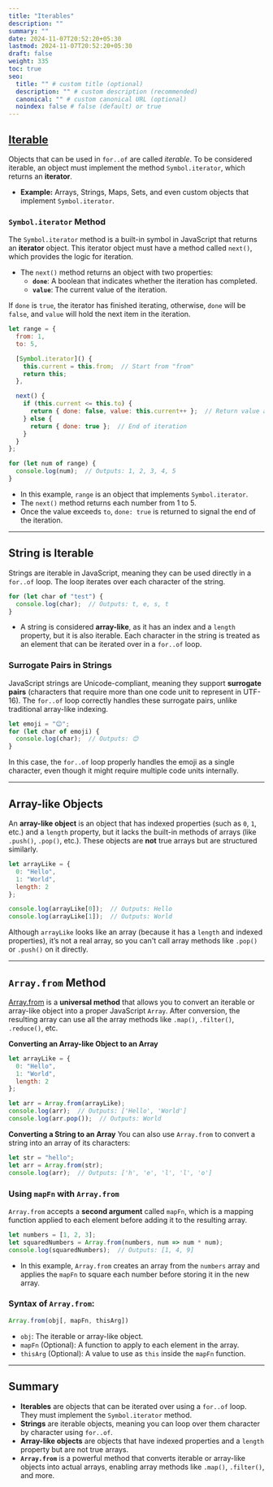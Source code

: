 ```yaml
---
title: "Iterables"
description: ""
summary: ""
date: 2024-11-07T20:52:20+05:30
lastmod: 2024-11-07T20:52:20+05:30
draft: false
weight: 335
toc: true
seo:
  title: "" # custom title (optional)
  description: "" # custom description (recommended)
  canonical: "" # custom canonical URL (optional)
  noindex: false # false (default) or true
---
```



## [**Iterable**](https://javascript.info/iterable)

Objects that can be used in `for..of` are called _iterable_.
To be considered iterable, an object must implement the method `Symbol.iterator`, which returns an **iterator**. 

- **Example:** Arrays, Strings, Maps, Sets, and even custom objects that implement `Symbol.iterator`.

### **`Symbol.iterator` Method**

The `Symbol.iterator` method is a built-in symbol in JavaScript that returns an **iterator** object. This iterator object must have a method called `next()`, which provides the logic for iteration.

- The `next()` method returns an object with two properties:
  - **`done`**: A boolean that indicates whether the iteration has completed.
  - **`value`**: The current value of the iteration.

If `done` is `true`, the iterator has finished iterating, otherwise, `done` will be `false`, and `value` will hold the next item in the iteration.

```js
let range = {
  from: 1,
  to: 5,

  [Symbol.iterator]() {
    this.current = this.from;  // Start from "from"
    return this;
  },

  next() {
    if (this.current <= this.to) {
      return { done: false, value: this.current++ };  // Return value and increment
    } else {
      return { done: true };  // End of iteration
    }
  }
};

for (let num of range) {
  console.log(num);  // Outputs: 1, 2, 3, 4, 5
}
```

- In this example, `range` is an object that implements `Symbol.iterator`.
- The `next()` method returns each number from 1 to 5.
- Once the value exceeds `to`, `done: true` is returned to signal the end of the iteration.

---

## **String is Iterable**

Strings are iterable in JavaScript, meaning they can be used directly in a `for..of` loop. The loop iterates over each character of the string.

```js
for (let char of "test") {
  console.log(char);  // Outputs: t, e, s, t
}
```

- A string is considered **array-like**, as it has an index and a `length` property, but it is also iterable. Each character in the string is treated as an element that can be iterated over in a `for..of` loop.

### **Surrogate Pairs in Strings**
JavaScript strings are Unicode-compliant, meaning they support **surrogate pairs** (characters that require more than one code unit to represent in UTF-16). The `for..of` loop correctly handles these surrogate pairs, unlike traditional array-like indexing.

```js
let emoji = "😊";
for (let char of emoji) {
  console.log(char);  // Outputs: 😊
}
```

In this case, the `for..of` loop properly handles the emoji as a single character, even though it might require multiple code units internally.

---

## **Array-like Objects**

An **array-like object** is an object that has indexed properties (such as `0`, `1`, etc.) and a `length` property, but it lacks the built-in methods of arrays (like `.push()`, `.pop()`, etc.). These objects are **not** true arrays but are structured similarly.

```js
let arrayLike = {
  0: "Hello",
  1: "World",
  length: 2
};

console.log(arrayLike[0]);  // Outputs: Hello
console.log(arrayLike[1]);  // Outputs: World
```

Although `arrayLike` looks like an array (because it has a `length` and indexed properties), it’s not a real array, so you can't call array methods like `.pop()` or `.push()` on it directly.

---

## **`Array.from` Method**

[Array.from](https://developer.mozilla.org/en-US/docs/Web/JavaScript/Reference/Global_Objects/Array/from) is a **universal method** that allows you to convert an iterable or array-like object into a proper JavaScript `Array`. After conversion, the resulting array can use all the array methods like `.map()`, `.filter()`, `.reduce()`, etc.

**Converting an Array-like Object to an Array**
```js
let arrayLike = {
  0: "Hello",
  1: "World",
  length: 2
};

let arr = Array.from(arrayLike);
console.log(arr);  // Outputs: ['Hello', 'World']
console.log(arr.pop());  // Outputs: World
```

**Converting a String to an Array**
You can also use `Array.from` to convert a string into an array of its characters:

```js
let str = "hello";
let arr = Array.from(str);
console.log(arr);  // Outputs: ['h', 'e', 'l', 'l', 'o']
```

### **Using `mapFn` with `Array.from`**

`Array.from` accepts a **second argument** called `mapFn`, which is a mapping function applied to each element before adding it to the resulting array.

```js
let numbers = [1, 2, 3];
let squaredNumbers = Array.from(numbers, num => num * num);
console.log(squaredNumbers);  // Outputs: [1, 4, 9]
```

- In this example, `Array.from` creates an array from the `numbers` array and applies the `mapFn` to square each number before storing it in the new array.

### **Syntax of `Array.from`:**

```js
Array.from(obj[, mapFn, thisArg])
```

- `obj`: The iterable or array-like object.
- `mapFn` (Optional): A function to apply to each element in the array.
- `thisArg` (Optional): A value to use as `this` inside the `mapFn` function.

---

## **Summary**

- **Iterables** are objects that can be iterated over using a `for..of` loop. They must implement the `Symbol.iterator` method.
- **Strings** are iterable objects, meaning you can loop over them character by character using `for..of`.
- **Array-like objects** are objects that have indexed properties and a `length` property but are not true arrays.
- **`Array.from`** is a powerful method that converts iterable or array-like objects into actual arrays, enabling array methods like `.map()`, `.filter()`, and more.
